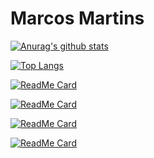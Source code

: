 # Marcos Martins

[![Anurag's github stats](https://github-readme-stats.vercel.app/api?username=devMMartins&count_private=true&show_icons=true&?theme=solarized-light)](https://github.com/anuraghazra/github-readme-stats)

[![Top Langs](https://github-readme-stats.vercel.app/api/top-langs/?username=devMMartins)](https://github.com/anuraghazra/github-readme-stats)

[![ReadMe Card](https://github-readme-stats.vercel.app/api/pin/?username=devMMartins&repo=NASA_PICTURE_OF_THE_DAY)](https://github.com/devMMartins/NASA_PICTURE_OF_THE_DAY)

[![ReadMe Card](https://github-readme-stats.vercel.app/api/pin/?username=devMMartins&repo=Economia-Agora-App)](https://github.com/devMMartins/Economia-Agora-App)

[![ReadMe Card](https://github-readme-stats.vercel.app/api/pin/?username=devMMartins&repo=Todo-Floor)](https://github.com/devMMartins/Todo-Floor)

[![ReadMe Card](https://github-readme-stats.vercel.app/api/pin/?username=devMMartins&repo=todo_sqflite)](https://github.com/devMMartins/todo_sqflite)

